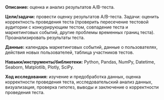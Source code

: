 **Описание:** оценка и анализ результатов A/B-теста.

**Цели/задачи:** провести оценку результатов A/B-теста.
Задачи: оценить корректность проведения теста (проверить пересечение тестовой аудитории с конкурирующим тестом, совпадение теста и маркетинговых событий, другие проблемы временных границ теста). Проанализировать результаты теста.

**Данные:** календарь маркетинговых событий, данные о пользователях, действия новых пользователей, таблица участников тестов.

**Навыки/инструменты/библиотеки:** Python, Pandas, NumPy, Datetime, Seaborn, Matplotlib, Plotly, SciPy.

**Ход исследования:** изучение и предобработка данных, оценка корректности проведения теста, исследовательский анализ данных, визуализация, проверка гипотез, выводы и заключение о корректности проведения теста.
